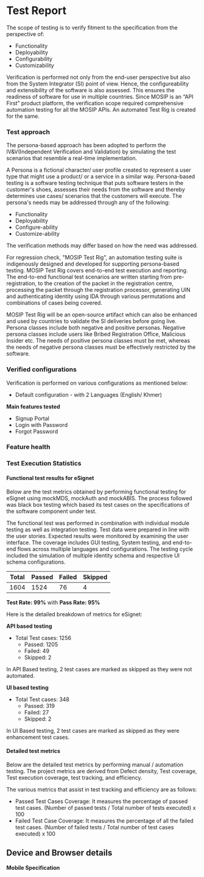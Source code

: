 # Test Report

The scope of testing is to verify fitment to the specification from the perspective of:

* Functionality
* Deployability
* Configurability
* Customizability

Verification is performed not only from the end-user perspective but also from the System Integrator (SI) point of view. Hence, the configureability and extensibility of the software is also assessed. This ensures the readiness of software for use in multiple countries. Since MOSIP is an “API First” product platform, the verification scope required comprehensive automation testing for all the MOSIP APIs. An automated Test Rig is created for the same.

### Test approach

The persona-based approach has been adopted to perform the IV\&V(Independent Verification and Validation) by simulating the test scenarios that resemble a real-time implementation.

A Persona is a fictional character/ user profile created to represent a user type that might use a product/ or a service in a similar way. Persona-based testing is a software testing technique that puts software testers in the customer's shoes, assesses their needs from the software and thereby determines use cases/ scenarios that the customers will execute. The persona's needs may be addressed through any of the following:

* Functionality
* Deployability
* Configure-ability
* Customize-ability

The verification methods may differ based on how the need was addressed.

For regression check, "MOSIP Test Rig", an automation testing suite is indigenously designed and developed for supporting persona-based testing. MOSIP Test Rig covers end-to-end test execution and reporting. The end-to-end functional test scenarios are written starting from pre-registration, to the creation of the packet in the registration centre, processing the packet through the registration processor, generating UIN and authenticating identity using IDA through various permutations and combinations of cases being covered.

MOSIP Test Rig will be an open-source artifact which can also be enhanced and used by countries to validate the SI deliveries before going live. Persona classes include both negative and positive personas. Negative persona classes include users like Bribed Registration Office, Malicious Insider etc. The needs of positive persona classes must be met, whereas the needs of negative persona classes must be effectively restricted by the software.

### Verified configurations

Verification is performed on various configurations as mentioned below:

* Default configuration - with 2 Languages (English/ Khmer)

**Main features tested**

* Signup Portal
* Login with Password
* Forgot Password

### Feature health

### Test Execution Statistics

#### Functional test results for eSignet

Below are the test metrics obtained by performing functional testing for eSignet using mockMDS, mockAuth and mockABIS. The process followed was black box testing which based its test cases on the specifications of the software component under test.

The functional test was performed in combination with individual module testing as well as integration testing. Test data were prepared in line with the user stories. Expected results were monitored by examining the user interface. The coverage includes GUI testing, System testing, and end-to-end flows across multiple languages and configurations. The testing cycle included the simulation of multiple identity schema and respective UI schema configurations.

| **Total** | **Passed** | **Failed** | **Skipped** |
| --------- | ---------- | ---------- | ----------- |
| 1604      | 1524       | 76         |  4          |

**Test Rate: 99%** with **Pass Rate: 95%**

Here is the detailed breakdown of metrics for eSignet:

**API based testing**

* Total Test cases: 1256
  * Passed: 1205
  * Failed: 49
  * Skipped: 2

In API Based testing, 2 test cases are marked as skipped as they were not automated.

**UI based testing**

* Total Test cases: 348
  * Passed: 319
  * Failed: 27
  * Skipped: 2

In UI Based testing, 2 test cases are marked as skipped as they were enhancement test cases.

#### Detailed test metrics

Below are the detailed test metrics by performing manual / automation testing. The project metrics are derived from Defect density, Test coverage, Test execution coverage, test tracking, and efficiency.

The various metrics that assist in test tracking and efficiency are as follows:

* Passed Test Cases Coverage: It measures the percentage of passed test cases. (Number of passed tests / Total number of tests executed) x 100
* Failed Test Case Coverage: It measures the percentage of all the failed test cases. (Number of failed tests / Total number of test cases executed) x 100

## Device and Browser details

**Mobile Specification**


